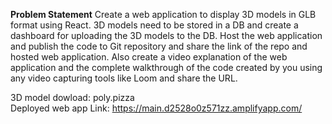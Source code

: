 **Problem Statement**
Create a web application to display 3D models in GLB format using React. 3D models need to be stored in a DB and create a dashboard for uploading the 3D models to the DB. Host the web application and publish the code to Git repository and share the link of the repo and hosted web application. Also create a video explanation of the web application and the complete walkthrough of the code created by you using any video capturing tools like Loom and share the URL.

3D model dowload: poly.pizza <br/>
Deployed web app Link: https://main.d2528o0z571zz.amplifyapp.com/
